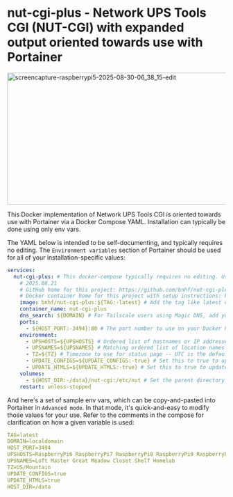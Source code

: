 # nut-cgi-plus - Network UPS Tools CGI (NUT-CGI) with expanded output oriented towards use with Portainer

<img width="1348" height="303" alt="screencapture-raspberrypi5-2025-08-30-06_38_15-edit" src="https://github.com/user-attachments/assets/2fce326a-072f-40a6-b0fd-15b323d3f919" />

This Docker implementation of Network UPS Tools CGI is oriented towards use with Portainer via a Docker Compose YAML. Installation can typically be done using only env vars.

The YAML below is intended to be self-documenting, and typically requires no editing. The `Environment variables` section of Portainer should be used for all of your installation-specific values:

```yaml
services:
  nut-cgi-plus: # This docker-compose typically requires no editing. Use the Environment variables section of Portainer to set your values.
    # 2025.08.21
    # GitHub home for this project: https://github.com/bnhf/nut-cgi-plus.
    # Docker container home for this project with setup instructions: https://hub.docker.com/r/bnhf/nut-cgi-plus.
    image: bnhf/nut-cgi-plus:${TAG:-latest} # Add the tag like latest or test to the environment variables below.
    container_name: nut-cgi-plus
    dns_search: ${DOMAIN} # For Tailscale users using Magic DNS, add your Tailnet (tailxxxxx.ts.net) to use hostnames for remote nodes, otherwise use your local domain name.
    ports:
      - ${HOST_PORT:-3494}:80 # The port number to use on your Docker host. 3494 recommended.
    environment:
      - UPSHOSTS=${UPSHOSTS} # Ordered list of hostnames or IP addresses of UPS connected computers (space seperated, no quotes).
      - UPSNAMES=${UPSNAMES} # Matching ordered list of location names to display on status page (space seperated, no quotes).
      - TZ=${TZ} # Timezone to use for status page -- UTC is the default.
      - UPDATE_CONFIGS=${UPDATE_CONFIGS:-true} # Set this to true to update all included config files.
      - UPDATE_HTMLS=${UPDATE_HTMLS:-true} # Set this to true to update all included HTML templates.
    volumes:
      - ${HOST_DIR:-/data}/nut-cgi:/etc/nut # Set the parent directory on your Docker host to contain the nut-cgi data directory.
    restart: unless-stopped
```
And here's a set of sample env vars, which can be copy-and-pasted into Portainer in `Advanced mode`. In that mode, it's quick-and-easy to modify those values for your use. Refer to the comments in the compose for clarification on how a given variable is used:

```yaml
TAG=latest
DOMAIN=localdomain
HOST_PORT=3494
UPSHOSTS=RaspberryPi6 RaspberryPi7 RaspberryPi8 RaspberryPi9 RaspberryPi4 RaspberryPi10 RaspberryPi5
UPSNAMES=Loft Master Great Meadow Closet Shelf Homelab
TZ=US/Mountain
UPDATE_CONFIGS=true
UPDATE_HTMLS=true
HOST_DIR=/data
```
